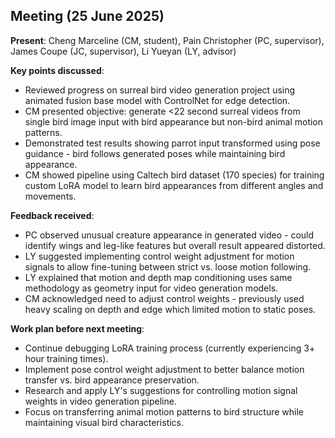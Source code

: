 ## Meeting (25 June 2025)

**Present**: Cheng Marceline (CM, student), Pain Christopher (PC, supervisor), James Coupe (JC, supervisor), Li Yueyan (LY, advisor)

**Key points discussed**:
- Reviewed progress on surreal bird video generation project using animated fusion base model with ControlNet for edge detection.
- CM presented objective: generate <22 second surreal videos from single bird image input with bird appearance but non-bird animal motion patterns.
- Demonstrated test results showing parrot input transformed using pose guidance - bird follows generated poses while maintaining bird appearance.
- CM showed pipeline using Caltech bird dataset (170 species) for training custom LoRA model to learn bird appearances from different angles and movements.
  
**Feedback received**:
- PC observed unusual creature appearance in generated video - could identify wings and leg-like features but overall result appeared distorted.
- LY suggested implementing control weight adjustment for motion signals to allow fine-tuning between strict vs. loose motion following.
- LY explained that motion and depth map conditioning uses same methodology as geometry input for video generation models.
- CM acknowledged need to adjust control weights - previously used heavy scaling on depth and edge which limited motion to static poses.
  
**Work plan before next meeting**:
- Continue debugging LoRA training process (currently experiencing 3+ hour training times).
- Implement pose control weight adjustment to better balance motion transfer vs. bird appearance preservation.
- Research and apply LY's suggestions for controlling motion signal weights in video generation pipeline.
- Focus on transferring animal motion patterns to bird structure while maintaining visual bird characteristics.
